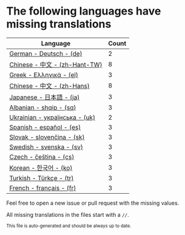 # The following languages have missing translations
Language|Count
-|-
[German - Deutsch - (de)](Calendr/Assets/de.lproj/Localizable.strings)|2
[Chinese - 中文 - (zh-Hant-TW)](Calendr/Assets/zh-Hant-TW.lproj/Localizable.strings)|8
[Greek - Ελληνικά - (el)](Calendr/Assets/el.lproj/Localizable.strings)|3
[Chinese - 中文 - (zh-Hans)](Calendr/Assets/zh-Hans.lproj/Localizable.strings)|8
[Japanese - 日本語 - (ja)](Calendr/Assets/ja.lproj/Localizable.strings)|3
[Albanian - shqip - (sq)](Calendr/Assets/sq.lproj/Localizable.strings)|3
[Ukrainian - українська - (uk)](Calendr/Assets/uk.lproj/Localizable.strings)|2
[Spanish - español - (es)](Calendr/Assets/es.lproj/Localizable.strings)|3
[Slovak - slovenčina - (sk)](Calendr/Assets/sk.lproj/Localizable.strings)|3
[Swedish - svenska - (sv)](Calendr/Assets/sv.lproj/Localizable.strings)|3
[Czech - čeština - (cs)](Calendr/Assets/cs.lproj/Localizable.strings)|3
[Korean - 한국어 - (ko)](Calendr/Assets/ko.lproj/Localizable.strings)|3
[Turkish - Türkçe - (tr)](Calendr/Assets/tr.lproj/Localizable.strings)|3
[French - français - (fr)](Calendr/Assets/fr.lproj/Localizable.strings)|3

Feel free to open a new issue or pull request with the missing values.

All missing translations in the files start with a `//`.

<sub>This file is auto-generated and should be always up to date.</sub>

